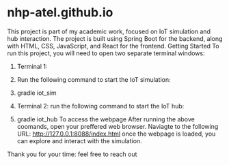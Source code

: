 # nhp-atel.github.io
This project is part of my academic work, focused on IoT simulation and hub interaction. The project is built using Spring Boot for the backend, along with HTML, CSS, JavaScript, and React for the frontend.
Getting Started
To run this project, you will need to open two separate terminal windows:
1. Terminal 1:
2. Run the following command to start the IoT simulation:
3. gradle iot_sim

4. Terminal 2: run the following command to start the IoT hub:
5. gradle iot_hub
To access the webpage
After running the above coomands, 
open your preffered web browser.
Naviagte to the following URL:
http://127.0.0.1:8088/index.html
once the webpage is loaded, you can explore and interact with the simulation.

Thank you for your time:
feel free to reach out
